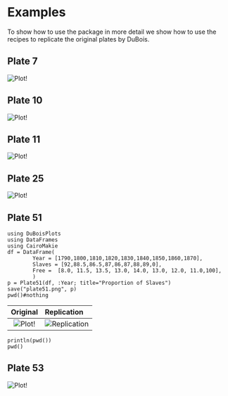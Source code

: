 # Examples 

To show how to use the package in more detail we show how to use the recipes to replicate 
the original plates by DuBois.

## Plate 7
![Plot!](../../figures/original-plate-07.jpg)

## Plate 10
![Plot!](../../figures/original-plate-10.jpg)

## Plate 11
![Plot!](../../figures/original-plate-11.jpg)

## Plate 25
![Plot!](../../figures/original-plate-25.jpg)

## Plate 51
```@eval
using DuBoisPlots
using DataFrames
using CairoMakie
df = DataFrame(
        Year = [1790,1800,1810,1820,1830,1840,1850,1860,1870],
        Slaves = [92,88.5,86.5,87,86,87,88,89,0],
        Free =  [8.0, 11.5, 13.5, 13.0, 14.0, 13.0, 12.0, 11.0,100],
        )
p = Plate51(df, :Year; title="Proportion of Slaves")
save("plate51.png", p)
pwd()#nothing
```
|Original                                     |Replication                 |
|:-------------------------------------------:|:---------------------------|
|![Plot!](../../figures/original-plate-51.jpg)|![Replication](plate51.png)|

```@julia
println(pwd())
pwd()
```
## Plate 53
![Plot!](../../figures/original-plate-53.jpg)